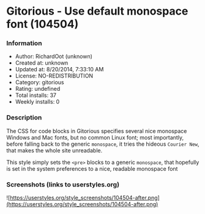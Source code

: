 # Gitorious - Use default monospace font (104504)

### Information
- Author: RichardOot (unknown)
- Created at: unknown
- Updated at: 8/20/2014, 7:33:10 AM
- License: NO-REDISTRIBUTION
- Category: gitorious
- Rating: undefined
- Total installs: 37
- Weekly installs: 0


### Description
<p>The CSS for code blocks in Gitorious specifies several nice monospace Windows and Mac fonts, but no common Linux font; most importantly, before falling back to the generic <code>monospace</code>, it tries the hideous <code>Courier New</code>, that makes the whole site unreadable.</p>
<p>This style simply sets the <code>&lt;pre&gt;</code> blocks to a generic <code>monospace</code>, that hopefully is set in the system preferences to a nice, readable monospace font</p>


### Screenshots (links to userstyles.org)
![https://userstyles.org/style_screenshots/104504-after.png](https://userstyles.org/style_screenshots/104504-after.png)


